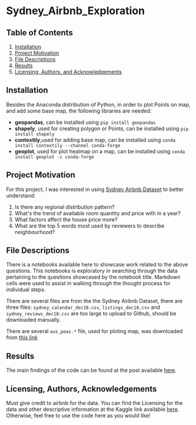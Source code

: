 # Sydney_Airbnb_Exploration

## Table of Contents

1. [Installation](#installation)
2. [Project Motivation](#motivation)
3. [File Descriptions](#files)
4. [Results](#results)
5. [Licensing, Authors, and Acknowledgements](#licensing)

## Installation <a name="installation"></a>

Besides the Anaconda distribution of Python, in order to plot Points on map, and add some base map, the following libraries are needed:
- **geopandas**, can be installed using `pip install geopandas`
- **shapely**, used for creating polygon or Points, can be installed using `pip install shapely`
- **contextily**,used for adding base map, can be installed using `conda install contextily --channel conda-forge`
- **geoplot**, used for plot heatmap on a map, can be installed using `conda install geoplot -c conda-forge`

## Project Motivation<a name="motivation"></a>

For this project, I was interested in using [Sydney Airbnb Dataset](https://www.kaggle.com/tylerx/sydney-airbnb-open-data) to better understand:

1. Is there any regional distribution pattern?
2. What's the trend of available room quantity and price with in a year?
3. What factors affect the house price more?
4. What are the top 5 words most used by reviewers to describe neighbourhood?

## File Descriptions <a name="files"></a>

There is a notebooks available here to showcase work related to the above questions.  This notebooks is exploratory in searching through the data pertaining to the questions showcased by the notebook title.  Markdown cells were used to assist in walking through the thought process for individual steps.  

There are several files are from the the Sydney Airbnb Dataset, there are three files: `sydney_calendar_dec18.csv`, `listings_dec18.csv` and `sydney_reviews_dec18.csv` are too large to upload to Github, should be downloaded manually.

There are several `aus_poas.*` file, used for ploting map, was downloaded from [this link](https://web2.spatialvision.com.au/wp-content/uploads/2019/01/geopandas-blog.zip)

## Results<a name="results"></a>

The main findings of the code can be found at the post available [here](https://medium.com/@edifierxuhao123/how-to-run-an-airbnb-business-in-sydney-eed9b30d6c40).

## Licensing, Authors, Acknowledgements<a name="licensing"></a>

Must give credit to airbnb for the data.  You can find the Licensing for the data and other descriptive information at the Kaggle link available [here](https://www.kaggle.com/tylerx/sydney-airbnb-open-data).  Otherwise, feel free to use the code here as you would like!
